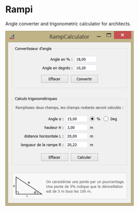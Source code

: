 # Rampi
Angle converter and trigonometric calculator for architects.

<img src = "screenshot/rampiWindow.PNG" width = 400>
